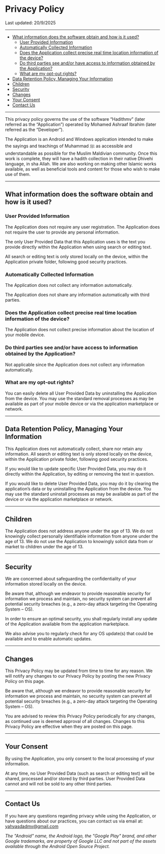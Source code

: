 <!-- TOC --><a name="privacy-policy"></a>

# Privacy Policy

Last updated: 20/9/2025

---

<!-- TOC start (generated with https://github.com/derlin/bitdowntoc) -->

- [What information does the software obtain and how is it used?](#what-information-does-the-software-obtain-and-how-is-it-used)
  - [User Provided Information](#user-provided-information)
  - [Automatically Collected Information](#automatically-collected-information)
  - [Does the Application collect precise real time location information of the device?](#does-the-application-collect-precise-real-time-location-information-of-the-device)
  - [Do third parties see and/or have access to information obtained by the Application?](#do-third-parties-see-andor-have-access-to-information-obtained-by-the-application)
  - [What are my opt-out rights?](#what-are-my-opt-out-rights)
- [Data Retention Policy, Managing Your Information](#data-retention-policy-managing-your-information)
- [Children](#children)
- [Security](#security)
- [Changes](#changes)
- [Your Consent](#your-consent)
- [Contact Us](#contact-us)

<!-- TOC end -->

---

This privacy policy governs the use of the software “Hadithmv” (later referred as the “Application”) operated by Mohamed Ashraaf Ibrahim (later referred as the “Developer”).

The Application is an Android and Windows application intended to make the sayings and teachings of Muhammad ﷺ as accessible and understandable as possible for the Muslim Maldivian community. Once this work is complete, they will have a hadith collection in their native Dhivehi language, in sha Allah. We are also working on making other Islamic works available, as well as beneficial tools and content for those who wish to make use of them.

---

<!-- TOC --><a name="what-information-does-the-software-obtain-and-how-is-it-used"></a>

## What information does the software obtain and how is it used?

<!-- TOC --><a name="user-provided-information"></a>

### User Provided Information

The Application does not require any user registration. The Application does not require the user to provide any personal information.

The only User Provided Data that this Application uses is the text you provide directly within the Application when using search or editing text.

All search or editing text is only stored locally on the device, within the Application private folder, following good security practices.

<!-- TOC --><a name="automatically-collected-information"></a>

### Automatically Collected Information

The Application does not collect any information automatically.

The Application does not share any information automatically with third parties.

<!-- TOC --><a name="does-the-application-collect-precise-real-time-location-information-of-the-device"></a>

### Does the Application collect precise real time location information of the device?

The Application does not collect precise information about the location of your mobile device.

<!-- TOC --><a name="do-third-parties-see-andor-have-access-to-information-obtained-by-the-application"></a>

### Do third parties see and/or have access to information obtained by the Application?

Not applicable since the Application does not collect any information automatically.

<!-- TOC --><a name="what-are-my-opt-out-rights"></a>

### What are my opt-out rights?

You can easily delete all User Provided Data by uninstalling the Application from the device. You may use the standard removal processes as may be available as part of your mobile device or via the application marketplace or network.

---

<!-- TOC --><a name="data-retention-policy-managing-your-information"></a>

## Data Retention Policy, Managing Your Information

This Application does not automatically collect, share nor retain any information. All search or editing text is only stored locally on the device, within the Application private folder, following good security practices.

If you would like to update specific User Provided Data, you may do it directly within the Application, by editing or removing the text in question.

If you would like to delete User Provided Data, you may do it by clearing the application’s data or by uninstalling the Application from the device. You may use the standard uninstall processes as may be available as part of the device or via the application marketplace or network.

---

<!-- TOC --><a name="children"></a>

## Children

The Application does not address anyone under the age of 13. We do not knowingly collect personally identifiable information from anyone under the age of 13. We do not use the Application to knowingly solicit data from or market to children under the age of 13.

---

<!-- TOC --><a name="security"></a>

## Security

We are concerned about safeguarding the confidentiality of your information stored locally on the device.

Be aware that, although we endeavor to provide reasonable security for information we process and maintain, no security system can prevent all potential security breaches (e.g., a zero-day attack targeting the Operating System – OS).

In order to ensure an optimal security, you shall regularly install any update of the Application available from the application marketplace.

We also advise you to regularly check for any OS update(s) that could be available and to enable automatic updates.

---

<!-- TOC --><a name="changes"></a>

## Changes

This Privacy Policy may be updated from time to time for any reason. We will notify any changes to our Privacy Policy by posting the new Privacy Policy on this page.

Be aware that, although we endeavor to provide reasonable security for information we process and maintain, no security system can prevent all potential security breaches (e.g., a zero-day attack targeting the Operating System – OS).

You are advised to review this Privacy Policy periodically for any changes, as continued use is deemed approval of all changes. Changes to this Privacy Policy are effective when they are posted on this page.

---

<!-- TOC --><a name="your-consent"></a>

## Your Consent

By using the Application, you only consent to the local processing of your information.

At any time, no User Provided Data (such as search or editing text) will be shared, processed and/or stored by third parties. User Provided Data cannot and will not be sold to any other third parties.

---

<!-- TOC --><a name="contact-us"></a>

## Contact Us

If you have any questions regarding privacy while using the Application, or have questions about our practices, you can contact us via email at: [yahyasdadmv@gmail.com](mailto:yahyasdadmv@gmail.com)

_The "Android" name, the Android logo, the "Google Play" brand, and other Google trademarks, are property of Google LLC and not part of the assets available through the Android Open Source Project._
